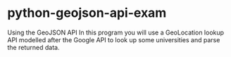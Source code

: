 # python-geojson-api-exam
Using the GeoJSON API In this program you will use a GeoLocation lookup API modelled after the Google API to look up some universities and parse the returned data.

